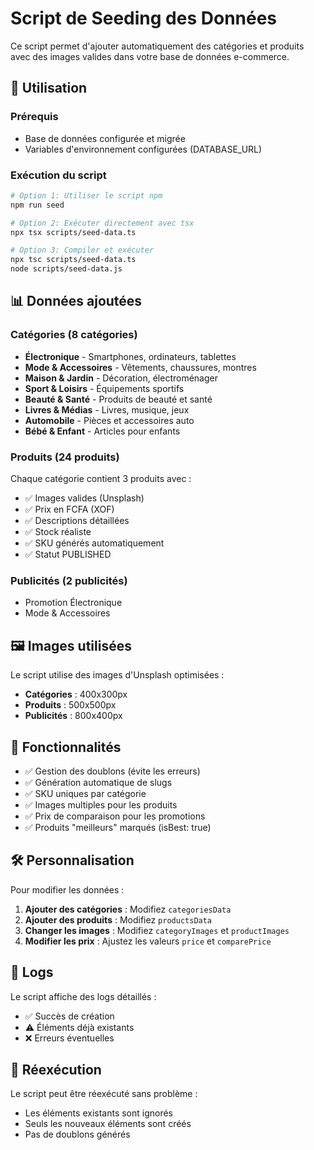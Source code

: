 # Script de Seeding des Données

Ce script permet d'ajouter automatiquement des catégories et produits avec des images valides dans votre base de données e-commerce.

## 🚀 Utilisation

### Prérequis
- Base de données configurée et migrée
- Variables d'environnement configurées (DATABASE_URL)

### Exécution du script

```bash
# Option 1: Utiliser le script npm
npm run seed

# Option 2: Exécuter directement avec tsx
npx tsx scripts/seed-data.ts

# Option 3: Compiler et exécuter
npx tsc scripts/seed-data.ts
node scripts/seed-data.js
```

## 📊 Données ajoutées

### Catégories (8 catégories)
- **Électronique** - Smartphones, ordinateurs, tablettes
- **Mode & Accessoires** - Vêtements, chaussures, montres
- **Maison & Jardin** - Décoration, électroménager
- **Sport & Loisirs** - Équipements sportifs
- **Beauté & Santé** - Produits de beauté et santé
- **Livres & Médias** - Livres, musique, jeux
- **Automobile** - Pièces et accessoires auto
- **Bébé & Enfant** - Articles pour enfants

### Produits (24 produits)
Chaque catégorie contient 3 produits avec :
- ✅ Images valides (Unsplash)
- ✅ Prix en FCFA (XOF)
- ✅ Descriptions détaillées
- ✅ Stock réaliste
- ✅ SKU générés automatiquement
- ✅ Statut PUBLISHED

### Publicités (2 publicités)
- Promotion Électronique
- Mode & Accessoires

## 🖼️ Images utilisées

Le script utilise des images d'Unsplash optimisées :
- **Catégories** : 400x300px
- **Produits** : 500x500px
- **Publicités** : 800x400px

## 🔧 Fonctionnalités

- ✅ Gestion des doublons (évite les erreurs)
- ✅ Génération automatique de slugs
- ✅ SKU uniques par catégorie
- ✅ Images multiples pour les produits
- ✅ Prix de comparaison pour les promotions
- ✅ Produits "meilleurs" marqués (isBest: true)

## 🛠️ Personnalisation

Pour modifier les données :

1. **Ajouter des catégories** : Modifiez `categoriesData`
2. **Ajouter des produits** : Modifiez `productsData`
3. **Changer les images** : Modifiez `categoryImages` et `productImages`
4. **Modifier les prix** : Ajustez les valeurs `price` et `comparePrice`

## 📝 Logs

Le script affiche des logs détaillés :
- ✅ Succès de création
- ⚠️ Éléments déjà existants
- ❌ Erreurs éventuelles

## 🔄 Réexécution

Le script peut être réexécuté sans problème :
- Les éléments existants sont ignorés
- Seuls les nouveaux éléments sont créés
- Pas de doublons générés 